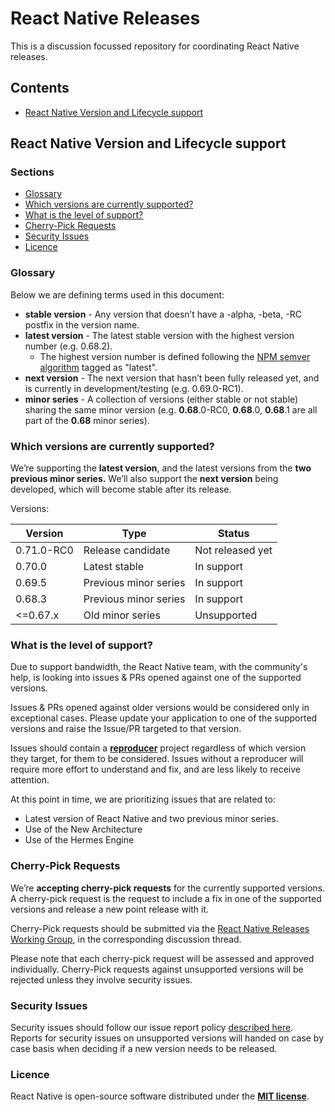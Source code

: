 # React Native Releases


This is a discussion focussed repository for coordinating React Native releases.


## Contents
- [React Native Version and Lifecycle support](#-react-native-version-and-lifecycle-support)



## React Native Version and Lifecycle support
### Sections

- [Glossary](#-glossary)
- [Which versions are currently supported?](#-which-versions-are-currently-supported)
- [What is the level of support?](#-what-is-the-level-of-support)
- [Cherry-Pick Requests](#-cherry-pick-requests)
- [Security Issues](#-security-issues)
- [Licence](#-licence)

<!--truncate-->

### Glossary

Below we are defining terms used in this document:

- **stable version** - Any version that doesn’t have a -alpha, -beta, -RC postfix in the version name.
- **latest version** - The latest stable version with the highest version number (e.g. 0.68.2).
  - The highest version number is defined following the [NPM semver algorithm](https://github.com/npm/node-semver) tagged as "latest".
- **next version** - The next version that hasn’t been fully released yet, and is currently in development/testing (e.g. 0.69.0-RC1).
- **minor series** - A collection of versions (either stable or not stable) sharing the same minor version (e.g. **0.68**.0-RC0, **0.68**.0, **0.68**.1 are all part of the **0.68** minor series).

### Which versions are currently supported?

We’re supporting the **latest version**, and the latest versions from the **two previous minor series.**
We’ll also support the **next version** being developed, which will become stable after its release.

Versions:

| Version    | Type                  | Status           |
| ---------- | --------------------- | ---------------- |
| 0.71.0-RC0 | Release candidate     | Not released yet |
| 0.70.0     | Latest stable         | In support       |
| 0.69.5     | Previous minor series | In support       |
| 0.68.3     | Previous minor series | In support       |
| <=0.67.x   | Old minor series      | Unsupported      |

### What is the level of support?

Due to support bandwidth, the React Native team, with the community's help, is looking into issues & PRs opened against one of the supported versions.

Issues & PRs opened against older versions would be considered only in exceptional cases. Please update your application to one of the supported versions and raise the Issue/PR targeted to that version.

Issues should contain a [**reproducer**](https://stackoverflow.com/help/minimal-reproducible-example) project regardless of which version they target, for them to be considered.
Issues without a reproducer will require more effort to understand and fix, and are less likely to receive attention.

At this point in time, we are prioritizing issues that are related to:

- Latest version of React Native and two previous minor series.
- Use of the New Architecture
- Use of the Hermes Engine

### Cherry-Pick Requests

We’re **accepting cherry-pick requests** for the currently supported versions. A cherry-pick request is the request to include a fix in one of the supported versions and release a new point release with it.

Cherry-Pick requests should be submitted via the [React Native Releases Working Group](https://github.com/reactwg/react-native-releases/discussions/categories/patches), in the corresponding discussion thread.

Please note that each cherry-pick request will be assessed and approved individually. Cherry-Pick requests against unsupported versions will be rejected unless they involve security issues.

### Security Issues

Security issues should follow our issue report policy [described here](https://reactnative.dev/contributing/overview#security-bugs).
Reports for security issues on unsupported versions will handed on case by case basis when deciding if a new version needs to be released.

### Licence

React Native is open-source software distributed under the [**MIT license**](https://github.com/facebook/react-native/blob/main/LICENSE).
